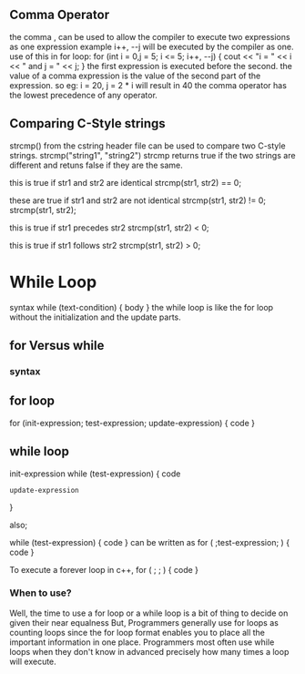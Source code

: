 ## Comma Operator
the comma , can be used to allow the compiler to execute two expressions as one expression
example i++, --j will be executed by the compiler as one.
use of this in for loop:
for (int i = 0,j = 5; i <= 5; i++, --j) {
    cout << "i = " << i << " and j = " << j;
}
the first expression is executed before the second.
the value of a comma expression is the value of the second part of the expression.
so eg: i = 20, j = 2 * i will result in 40
the comma operator has the lowest precedence of any operator.

## Comparing C-Style strings
strcmp() from the cstring header file can be used to compare two C-style strings.
strcmp("string1", "string2")
strcmp returns true if the two strings are different and retuns false if they are the same.

this is true if str1 and str2 are identical
strcmp(str1, str2) == 0;

these are true if str1 and str2 are not identical
strcmp(str1, str2) != 0;
strcmp(str1, str2);

this is true if str1 precedes str2
strcmp(str1, str2) < 0;

this is true if str1 follows str2
strcmp(str1, str2) > 0;



# While Loop
syntax
while (text-condition) {
    body
}
the while loop is like the for loop without the initialization and the update parts.

## for Versus while
### syntax

for loop
----------
for (init-expression; test-expression; update-expression) {
    code
}

while loop
-----------
init-expression
while (test-expression) {
    code 

    update-expression
}

also;

while (test-expression) {
    code 
}
can be written as
for ( ;test-expression; ) {
    code
}

To execute a forever loop in c++,
for ( ; ; ) {
    code
}

### When to use?
Well, the time to use a for loop or a while loop is a bit of thing to decide on given their near equalness
But, Programmers generally use for loops as counting loops since the for loop format enables you to place all the important information in one place.
Programmers most often use while loops when they don't know in advanced precisely how many times a loop will execute.